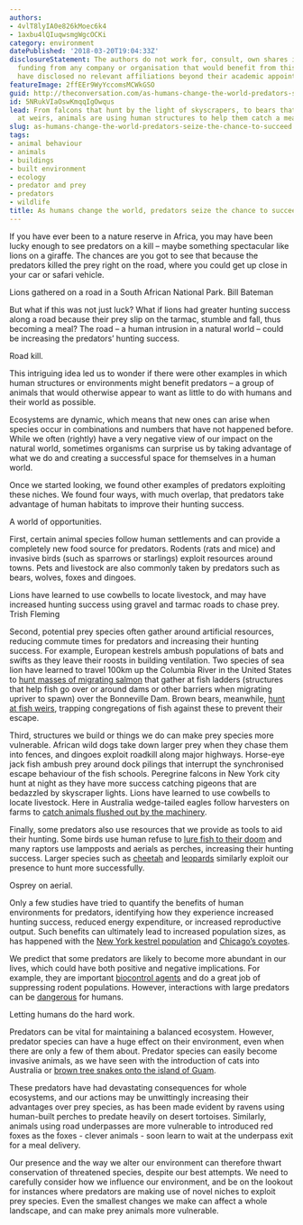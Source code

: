 ```yaml
---
authors:
- 4vlT8lyIA0e826kMoec6k4
- 1axbu4lQIuqwsmgWgcOCKi
category: environment
datePublished: '2018-03-20T19:04:33Z'
disclosureStatement: The authors do not work for, consult, own shares in or receive
  funding from any company or organisation that would benefit from this article, and
  have disclosed no relevant affiliations beyond their academic appointment.
featureImage: 2ffEEr9WyYccomsMCWkGSO
guid: http://theconversation.com/as-humans-change-the-world-predators-seize-the-chance-to-succeed-93645
id: 5NRukVIaOswKmqqIgOwqus
lead: From falcons that hunt by the light of skyscrapers, to bears that sit in wait
  at weirs, animals are using human structures to help them catch a meal.
slug: as-humans-change-the-world-predators-seize-the-chance-to-succeed
tags:
- animal behaviour
- animals
- buildings
- built environment
- ecology
- predator and prey
- predators
- wildlife
title: As humans change the world, predators seize the chance to succeed
---
```

If you have ever been to a nature reserve in Africa, you may have been lucky enough to see predators on a kill – maybe something spectacular like lions on a giraffe. The chances are you got to see that because the predators killed the prey right on the road, where you could get up close in your car or safari vehicle. 

Lions gathered on a road in a South African National Park. Bill Bateman

But what if this was not just luck? What if lions had greater hunting success along a road because their prey slip on the tarmac, stumble and fall, thus becoming a meal? The road – a human intrusion in a natural world – could be increasing the predators’ hunting success.

Road kill.

This intriguing idea led us to wonder if there were other examples in which human structures or environments might benefit predators – a group of animals that would otherwise appear to want as little to do with humans and their world as possible.


Ecosystems are dynamic, which means that new ones can arise when species occur in combinations and numbers that have not happened before. While we often (rightly) have a very negative view of our impact on the natural world, sometimes organisms can surprise us by taking advantage of what we do and creating a successful space for themselves in a human world.

Once we started looking, we found other examples of predators exploiting these niches. We found four ways, with much overlap, that predators take advantage of human habitats to improve their hunting success. 

A world of opportunities.

First, certain animal species follow human settlements and can provide a completely new food source for predators. Rodents (rats and mice) and invasive birds (such as sparrows or starlings) exploit resources around towns. Pets and livestock are also commonly taken by predators such as bears, wolves, foxes and dingoes.

Lions have learned to use cowbells to locate livestock, and may have increased hunting success using gravel and tarmac roads to chase prey. Trish Fleming

Second, potential prey species often gather around artificial resources, reducing commute times for predators and increasing their hunting success. For example, European kestrels ambush populations of bats and swifts as they leave their roosts in building ventilation. Two species of sea lion have learned to travel 100km up the Columbia River in the United States to [hunt masses of migrating salmon](http://www.oregonlive.com/environment/index.ssf/2011/04/at_the_foot_of_the_bonneville.html) that gather at fish ladders (structures that help fish go over or around dams or other barriers when migrating upriver to spawn) over the Bonneville Dam. Brown bears, meanwhile, [hunt at fish weirs](https://www.youtube.com/watch?v=DrOqYtv6wOE), trapping congregations of fish against these to prevent their escape. 

Third, structures we build or things we do can make prey species more vulnerable. African wild dogs take down larger prey when they chase them into fences, and dingoes exploit roadkill along major highways. Horse-eye jack fish ambush prey around dock pilings that interrupt the synchronised escape behaviour of the fish schools. Peregrine falcons in New York city hunt at night as they have more success catching pigeons that are bedazzled by skyscraper lights. Lions have learned to use cowbells to locate livestock. Here in Australia wedge-tailed eagles follow harvesters on farms to [catch animals flushed out by the machinery](http://www.abc.net.au/news/rural/2013-12-05/flying-foxes-in-the-wheatbelt/5138450).

Finally, some predators also use resources that we provide as tools to aid their hunting. Some birds use human refuse to [lure fish to their doom](https://www.youtube.com/watch?v=kSClutBjeHk) and many raptors use lampposts and aerials as perches, increasing their hunting success. Larger species such as [cheetah](http://robertefuller.blogspot.com.au/2012/09/cheetah-perch.html) and [leopards](https://africageographic.com/blog/leopard-uses-car-cover-hunting/) similarly exploit our presence to hunt more successfully.

Osprey on aerial.

Only a few studies have tried to quantify the benefits of human environments for predators, identifying how they experience increased hunting success, reduced energy expenditure, or increased reproductive output. Such benefits can ultimately lead to increased population sizes, as has happened with the [New York kestrel population](http://www.battaly.com/nehw/AmericanKestrel/news/) and [Chicago’s coyotes](https://chicagotonight.wttw.com/2017/12/27/why-are-coyotes-thriving-chicago-area). 

We predict that some predators are likely to become more abundant in our lives, which could have both positive and negative implications. For example, they are important [biocontrol agents](https://academic.oup.com/cz/advance-article/doi/10.1093/cz/zox039/3895746) and do a great job of suppressing rodent populations. However, interactions with large predators can be [dangerous](https://www.theguardian.com/environment/2017/may/21/video-california-sea-lion-grabs-girl-from-dock) for humans.

Letting humans do the hard work.

Predators can be vital for maintaining a balanced ecosystem. However, predator species can have a huge effect on their environment, even when there are only a few of them about. Predator species can easily become invasive animals, as we have seen with the introduction of cats into Australia or [brown tree snakes onto the island of Guam](https://www.sciencealert.com/guam-s-plague-of-snakes-is-having-a-devastating-impact-on-the-trees). 


These predators have had devastating consequences for whole ecosystems, and our actions may be unwittingly increasing their advantages over prey species, as has been made evident by ravens using human-built perches to predate heavily on desert tortoises. Similarly, animals using road underpasses are more vulnerable to introduced red foxes as the foxes - clever animals - soon learn to wait at the underpass exit for a meal delivery. 

Our presence and the way we alter our environment can therefore thwart conservation of threatened species, despite our best attempts. We need to carefully consider how we influence our environment, and be on the lookout for instances where predators are making use of novel niches to exploit prey species. Even the smallest changes we make can affect a whole landscape, and can make prey animals more vulnerable.